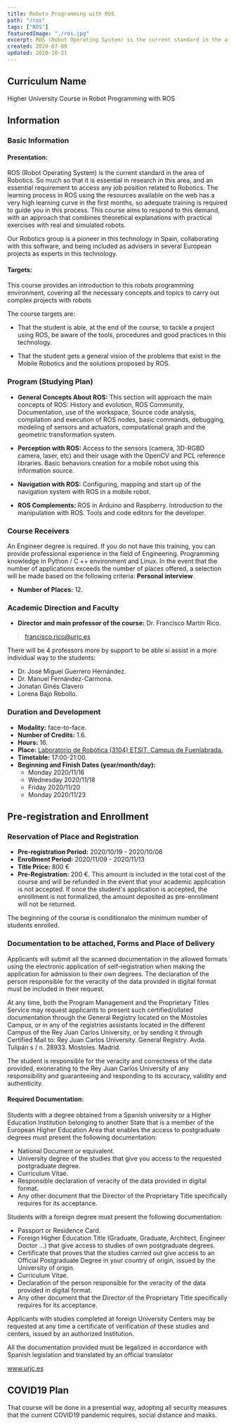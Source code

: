 ```yaml
---
title: Robots Programming with ROS
path: "/ros"
tags: ["ROS"]
featuredImage: "./ros.jpg"
excerpt: ROS (Robot Operating System) is the current standard in the area of ​​Robotics. So much so that it is essential in research in this area, and an essential requirement to access any job position related to Robotics.
created: 2020-07-09
updated: 2020-10-21
---
```


## Curriculum Name

Higher University Course in Robot Programming with ROS

## Information

### Basic Information

#### Presentation:

ROS (Robot Operating System) is the current standard in the area of ​​Robotics. So much so that it is essential in research in this area, and an essential requirement to access any job position related to Robotics. The learning process in ROS using the resources available on the web has a very high learning curve in the first months, so adequate training is required to guide you in this process. This course aims to respond to this demand, with an approach that combines theoretical explanations with practical exercises with real and simulated robots.

Our Robotics group is a pioneer in this technology in Spain, collaborating with this software, and being included as advisers in several European projects as experts in this technology.

#### Targets:

This course provides an introduction to this robots programming environment, covering all the necessary concepts and topics to carry out complex projects with robots

The course targets are:

* That the student is able, at the end of the course, to tackle a project using ROS, be aware of the tools, procedures and good practices in this technology.

* That the student gets a general vision of the problems that exist in the Mobile Robotics and the solutions proposed by ROS.

### Program (Studying Plan)

* **General Concepts About ROS:** This section will approach the main concepts of ROS: History and evolution, ROS Community, Documentation, use of the workspace, Source code analysis, compilation and execution of ROS nodes, basic commands, debugging, modeling of sensors and actuators, computational graph and the geometric transformation system.

* **Perception with ROS:** Access to the sensors (camera, 3D-RGBD camera, laser, etc) and their usage with the OpenCV and PCL reference libraries. Basic behaviors creation for a mobile robot using this information source.

* **Navigation with ROS:** Configuring, mapping and start up of the navigation system with ROS in a mobile robot.

* **ROS Complements:** ROS in Arduino and Raspberry. Introduction to the manipulation with ROS. Tools and code editors for the developer.

### Course Receivers

An Engineer degree is required. If you do not have this training, you can provide professional experience in the field of Engineering. Programming knowledge in Python / C ++ environment and Linux. In the event that the number of applications exceeds the number of places offered, a selection will be made based on the following criteria: **Personal interview**.

* **Number of Places:** 12.

### Academic Direction and Faculty

* **Director and main professor of the course:** Dr. Francisco Martín Rico.
> francisco.rico@urjc.es

There will be 4 professors more by support to be able si assist in a more individual way to the students:

* Dr. José Miguel Guerrero Hernández.
* Dr. Manuel Fernández-Carmona.
* Jonatan Ginés Clavero
* Lorena Bajo Rebollo.

### Duration and Development

* **Modality:** face-to-face.
* **Number of Credits:** 1.6.
* **Hours:** 16.
* **Place:** [Laboratorio de Robótica (3104) ETSIT, Campus de Fuenlabrada.](https://goo.gl/maps/i8Xwoqp7cSaWrJmV7)
* **Timetable:** 17:00-21:00.
* **Beginning and Finish Dates (year/month/day):**
    * Monday 2020/11/16
    * Wednesday 2020/11/18
    * Friday 2020/11/20
    * Monday 2020/11/23

## Pre-registration and Enrollment

### Reservation of Place and Registration

* **Pre-registration Period:**  2020/10/19 - 2020/10/06
* **Enrollment Period:** 2020/11/09 - 2020/11/13
* **Title Price:** 800 €
* **Pre-Registration:** 200 €. This amount is included in the total cost of the course and will be refunded in the event that your academic application is not accepted. If once the student's application is accepted, the enrollment is not formalized, the amount deposited as pre-enrollment will not be returned.

The beginning of the course is conditionalon the minimum number of students enrolled.

### Documentation to be attached, Forms and Place of Delivery

Applicants will submit all the scanned documentation in the allowed formats using the electronic application of self-registration when making the application for admission to their own degrees. The declaration of the person responsible for the veracity of the data provided in digital format must be included in their request.

At any time, both the Program Management and the Proprietary Titles Service may request applicants to present such certified/ollated documentation through the General Registry located on the Móstoles Campus, or in any of the registries assistants located in the different Campus of the Rey Juan Carlos University, or by sending it through Certified Mail to: Rey Juan Carlos University. General Registry. Avda. Tulipán s / n. 28933. Móstoles. Madrid.

The student is responsible for the veracity and correctness of the data provided, exonerating to the Rey Juan Carlos University of any responsibility and guaranteeing and responding to its accuracy, validity and authenticity.

#### Required Documentation:

Students with a degree obtained from a Spanish university or a Higher Education Institution belonging to another State that is a member of the European Higher Education Area that enables the access to postgraduate degrees must present the following documentation:

* National Document or equivalent.
* University degree of the studies that give you access to the requested postgraduate degree.
* Curriculum Vitae.
* Responsible declaration of veracity of the data provided in digital format.
* Any other document that the Director of the Proprietary Title specifically requires for its acceptance.

Students with a foreign degree must present the following documentation:

* Passport or Residence Card.
* Foreign Higher Education Title (Graduate, Graduate, Architect, Engineer Doctor ...) that give access to studies of own postgraduate degrees.
* Certificate that proves that the studies carried out give access to an Official Postgraduate Degree in your country of origin, issued by the University of origin.
* Curriculum Vitae.
* Declaration of the person responsible for the veracity of the data provided in digital format.
* Any other document that the Director of the Proprietary Title specifically requires for its acceptance.

Applicants with studies completed at foreign University Centers may be requested at any time a certificate of verification of these studies and centers, issued by an authorized Institution.

All the documentation provided must be legalized in accordance with Spanish legislation and translated by an official translator

<a href="https://www.urjc.es" target=”_blank”>www.urjc.es</a>

## COVID19 Plan

That course will be done in a presential way, adopting all security measures that the current COVID19 pandemic requires, social distance and masks.
